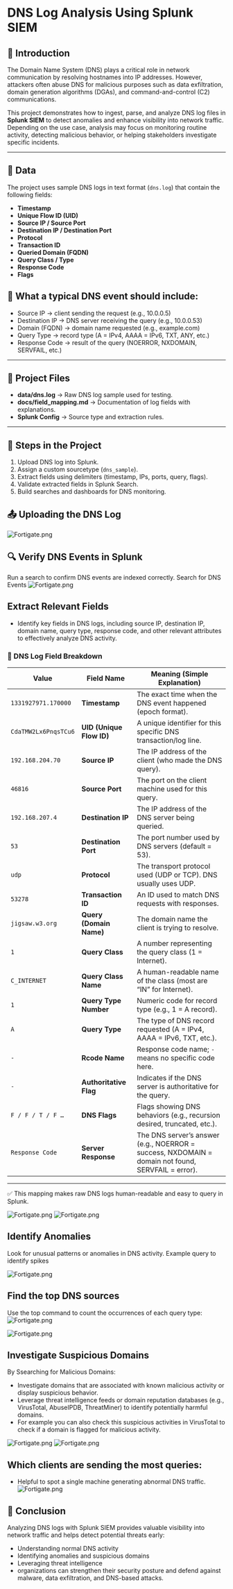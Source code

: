 # DNS Log Analysis Using Splunk SIEM

## 📌 Introduction
The Domain Name System (DNS) plays a critical role in network communication by resolving hostnames into IP addresses. However, attackers often abuse DNS for malicious purposes such as data exfiltration, domain generation algorithms (DGAs), and command-and-control (C2) communications.  

This project demonstrates how to ingest, parse, and analyze DNS log files in **Splunk SIEM** to detect anomalies and enhance visibility into network traffic.  Depending on the use case, analysis may focus on monitoring routine activity, detecting malicious behavior, or helping stakeholders investigate specific incidents. 

---

## 📂 Data
The project uses sample DNS logs in text format (`dns.log`) that contain the following fields:

- **Timestamp**  
- **Unique Flow ID (UID)**  
- **Source IP / Source Port**  
- **Destination IP / Destination Port**  
- **Protocol**  
- **Transaction ID**  
- **Queried Domain (FQDN)**  
- **Query Class / Type**  
- **Response Code**  
- **Flags**


## 📌 What a typical DNS event should include:

- Source IP → client sending the request (e.g., 10.0.0.5)
- Destination IP → DNS server receiving the query (e.g., 10.0.0.53)
- Domain (FQDN) → domain name requested (e.g., example.com)
- Query Type → record type (A = IPv4, AAAA = IPv6, TXT, ANY, etc.)
- Response Code → result of the query (NOERROR, NXDOMAIN, SERVFAIL, etc.)

---

## 📂 Project Files
- **data/dns.log** → Raw DNS log sample used for testing.
- **docs/field_mapping.md** → Documentation of log fields with explanations.
- **Splunk Config** → Source type and extraction rules.

---

## 🚀 Steps in the Project
1. Upload DNS log into Splunk.
2. Assign a custom sourcetype (`dns_sample`).
3. Extract fields using delimiters (timestamp, IPs, ports, query, flags).
4. Validate extracted fields in Splunk Search.
5. Build searches and dashboards for DNS monitoring.


## 📤 Uploading the DNS Log
![Fortigate.png](https://github.com/victormbogu1/Analyzing-DNS-Log-Files-Using-Splunk-SIEM/blob/43723bee124fed20c3439a7916cebd9e496beb19/spluggg/Screenshot%202025-10-01%20204349.png)

## 🔍 Verify DNS Events in Splunk

Run a search to confirm DNS events are indexed correctly.
Search for DNS Events
![Fortigate.png](https://github.com/victormbogu1/Analyzing-DNS-Log-Files-Using-Splunk-SIEM/blob/43723bee124fed20c3439a7916cebd9e496beb19/spluggg/Screenshot%202025-10-02%20183719.png)

## Extract Relevant Fields
- Identify key fields in DNS logs, including source IP, destination IP, domain name, query type, response code, and other relevant attributes to effectively analyze DNS activity.

### 🧾 DNS Log Field Breakdown  

| **Value**             | **Field Name**        | **Meaning (Simple Explanation)** |
|------------------------|-----------------------|----------------------------------|
| `1331927971.170000`   | **Timestamp**         | The exact time when the DNS event happened (epoch format). |
| `CdaTMW2Lx6PnqsTCu6`  | **UID (Unique Flow ID)** | A unique identifier for this specific DNS transaction/log line. |
| `192.168.204.70`      | **Source IP**         | The IP address of the client (who made the DNS query). |
| `46816`               | **Source Port**       | The port on the client machine used for this query. |
| `192.168.207.4`       | **Destination IP**    | The IP address of the DNS server being queried. |
| `53`                  | **Destination Port**  | The port number used by DNS servers (default = 53). |
| `udp`                 | **Protocol**          | The transport protocol used (UDP or TCP). DNS usually uses UDP. |
| `53278`               | **Transaction ID**    | An ID used to match DNS requests with responses. |
| `jigsaw.w3.org`       | **Query (Domain Name)** | The domain name the client is trying to resolve. |
| `1`                   | **Query Class**       | A number representing the query class (1 = Internet). |
| `C_INTERNET`          | **Query Class Name**  | A human-readable name of the class (most are “IN” for Internet). |
| `1`                   | **Query Type Number** | Numeric code for record type (e.g., 1 = A record). |
| `A`                   | **Query Type**        | The type of DNS record requested (A = IPv4, AAAA = IPv6, TXT, etc.). |
| `-`                   | **Rcode Name**        | Response code name; `-` means no specific code here. |
| `-`                   | **Authoritative Flag** | Indicates if the DNS server is authoritative for the query. |
| `F / F / T / F …`     | **DNS Flags**         | Flags showing DNS behaviors (e.g., recursion desired, truncated, etc.). |
| `Response Code`       | **Server Response**   | The DNS server’s answer (e.g., NOERROR = success, NXDOMAIN = domain not found, SERVFAIL = error). |

---

✅ This mapping makes raw DNS logs human-readable and easy to query in Splunk.


![Fortigate.png](https://github.com/victormbogu1/Analyzing-DNS-Log-Files-Using-Splunk-SIEM/blob/43723bee124fed20c3439a7916cebd9e496beb19/spluggg/Screenshot%202025-10-02%20190646.png)
![Fortigate.png](https://github.com/victormbogu1/Analyzing-DNS-Log-Files-Using-Splunk-SIEM/blob/43723bee124fed20c3439a7916cebd9e496beb19/spluggg/Screenshot%202025-10-02%20190843.png)

## Identify Anomalies
Look for unusual patterns or anomalies in DNS activity.
Example query to identify spikes

![Fortigate.png](https://github.com/victormbogu1/Analyzing-DNS-Log-Files-Using-Splunk-SIEM/blob/43723bee124fed20c3439a7916cebd9e496beb19/spluggg/Screenshot%202025-10-02%20192729.png)

## Find the top DNS sources
Use the top command to count the occurrences of each query type:
![Fortigate.png](https://github.com/victormbogu1/Analyzing-DNS-Log-Files-Using-Splunk-SIEM/blob/43723bee124fed20c3439a7916cebd9e496beb19/spluggg/Screenshot%202025-10-02%20193000.png)

![Fortigate.png](https://github.com/victormbogu1/Analyzing-DNS-Log-Files-Using-Splunk-SIEM/blob/43723bee124fed20c3439a7916cebd9e496beb19/spluggg/Screenshot%202025-10-02%20193304.png)

## Investigate Suspicious Domains
By Ssearching for Malicious Domains:
- Investigate domains that are associated with known malicious activity or display suspicious behavior.
- Leverage threat intelligence feeds or domain reputation databases (e.g., VirusTotal, AbuseIPDB, ThreatMiner) to identify potentially harmful domains.
- For example you can also check this suspicious activities in VirusTotal to check if a domain is flagged for malicious activity.

![Fortigate.png](https://github.com/victormbogu1/Analyzing-DNS-Log-Files-Using-Splunk-SIEM/blob/43723bee124fed20c3439a7916cebd9e496beb19/spluggg/Screenshot%202025-10-02%20193946.png)
![Fortigate.png](https://github.com/victormbogu1/Analyzing-DNS-Log-Files-Using-Splunk-SIEM/blob/2483ba8bb456dcfdb888354b59cd204e1b34a945/spluggg/Screenshot%202025-10-02%20194214.png)

## Which clients are sending the most queries:
- Helpful to spot a single machine generating abnormal DNS traffic.
![Fortigate.png](https://github.com/victormbogu1/Analyzing-DNS-Log-Files-Using-Splunk-SIEM/blob/8db02df95a31bbef8c3cf360bbe7f82a2a0c6d96/spluggg/Screenshot%202025-10-02%20221004.png)

## 📌 Conclusion

Analyzing DNS logs with Splunk SIEM provides valuable visibility into network traffic and helps detect potential threats early:

- Understanding normal DNS activity
- Identifying anomalies and suspicious domains
- Leveraging threat intelligence
- organizations can strengthen their security posture and defend against malware, data exfiltration, and DNS-based attacks.



